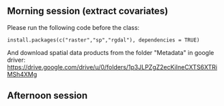 ## Morning session (extract covariates)

Please run the following code before the class:
```
install.packages(c("raster","sp","rgdal"), dependencies = TRUE)
```

And download spatial data products from the folder "Metadata" in google driver: https://drive.google.com/drive/u/0/folders/1p3JLPZgZ2ecKiIneCXTS6XTRiMSh4XMg

## Afternoon session
